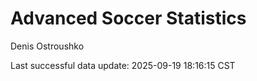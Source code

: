 # Advanced Soccer Statistics
Denis Ostroushko

<!-- gfm -->

Last successful data update: 2025-09-19 18:16:15 CST
